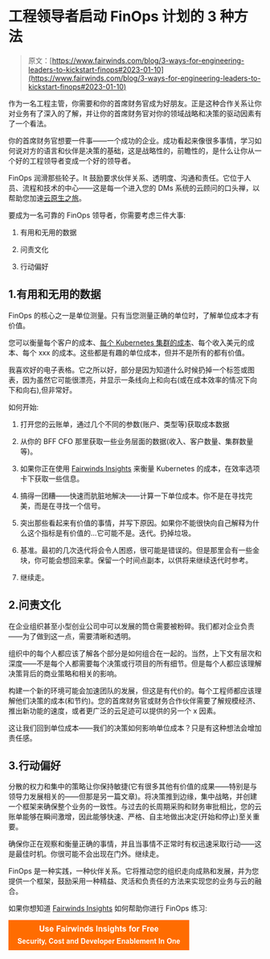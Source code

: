 # 工程领导者启动 FinOps 计划的 3 种方法

> 原文：[https://www.fairwinds.com/blog/3-ways-for-engineering-leaders-to-kickstart-finops#2023-01-10](https://www.fairwinds.com/blog/3-ways-for-engineering-leaders-to-kickstart-finops#2023-01-10)

 作为一名工程主管，你需要和你的首席财务官成为好朋友。正是这种合作关系让你对业务有了深入的了解，并让你的首席财务官对你的领域战略和决策的驱动因素有了一个看法。

你的首席财务官想要一件事——一个成功的企业。成功看起来像很多事情，学习如何说对方的语言和伙伴是决策的基础，这是战略性的，前瞻性的，是什么让你从一个好的工程领导者变成一个好的领导者。

FinOps 润滑那些轮子。It 鼓励要求伙伴关系、透明度、沟通和责任。它位于人员、流程和技术的中心——这是每一个进入您的 DMs 系统的云顾问的口头禅，以帮助您加速[云原生之旅](https://www.fairwinds.com/kubernetes-maturity-model)。

要成为一名可靠的 FinOps 领导者，你需要考虑三件大事:

1.  有用和无用的数据

2.  问责文化

3.  行动偏好

## 1.有用和无用的数据

FinOps 的核心之一是单位测量。只有当您测量正确的单位时，了解单位成本才有价值。

您可以衡量每个客户的成本、[每个 Kubernetes 集群的成本](https://www.fairwinds.com/kubernetes-cost-optimization)、每个收入美元的成本、每个 xxx 的成本。这些都是有趣的单位成本，但并不是所有的都有价值。

我喜欢好的电子表格。它之所以好，部分是因为知道什么时候扔掉一个标签或图表，因为虽然它可能很漂亮，并显示一条线向上和向右(或在成本效率的情况下向下和向右),但非常好。

如何开始:

1.  打开您的云账单，通过几个不同的参数(账户、类型等)获取成本数据

2.  从你的 BFF CFO 那里获取一些业务层面的数据(收入、客户数量、集群数量等)。

3.  如果你正在使用 [Fairwinds Insights](//www.fairwinds.com/insights) 来衡量 Kubernetes 的成本，在效率选项卡下获取一些信息。

4.  搞得一团糟——快速而肮脏地解决——计算一下单位成本。你不是在寻找完美，而是在寻找一个信号。

5.  突出那些看起来有价值的事情，并写下原因。如果你不能很快向自己解释为什么这个指标是有价值的…它可能不是。迭代。扔掉垃圾。

6.  基准。最初的几次迭代将会令人困惑，很可能是错误的。但是那里会有一些金块，你可能会想回来拿。保留一个时间点副本，以供将来继续迭代时参考。

7.  继续走。

## 2.问责文化

在企业组织甚至小型创业公司中可以发展的筒仓需要被粉碎。我们都对企业负责——为了做到这一点，需要清晰和透明。

组织中的每个人都应该了解各个部分是如何组合在一起的。当然，上下文有层次和深度——不是每个人都需要每个决策或行项目的所有细节。但是每个人都应该理解决策背后的商业策略和相关的影响。

构建一个新的环境可能会加速团队的发展，但这是有代价的。每个工程师都应该理解他们决策的成本(和节约)。您的首席财务官或财务合作伙伴需要了解规模经济、推出新功能的速度，或者更广泛的云足迹可以提供的另一个 x 因素。

这让我们回到单位成本——我们的决策如何影响单位成本？只是有这种想法会增加责任感。

## 3.行动偏好

分散的权力和集中的策略让你保持敏捷(它有很多其他有价值的成果——特别是与领导力发展相关的——但那是另一篇文章)。将决策推到边缘，集中战略，并创建一个框架来确保整个业务的一致性。与过去的长周期采购和财务审批相比，您的云账单能够在瞬间激增，因此能够快速、严格、自主地做出决定(开始和停止)至关重要。

确保你正在观察和衡量正确的事情，并且当事情不正常时有权迅速采取行动——这是最佳时机。你很可能不会出现在门外。继续走。

FinOps 是一种实践，一种伙伴关系。它将推动您的组织走向成熟和发展，并为您提供一个框架，鼓励采用一种精益、灵活和负责任的方法来实现您的业务与云的融合。

如果你想知道 [Fairwinds Insights](//www.fairwinds.com/insights) 如何帮助你进行 FinOps 练习:

[![Use Fairwinds Insights for Free Security, Cost and Developer Enablement In One](img/7c86296320eb01b215d8e2755e9c5b9d.png)](https://cta-redirect.hubspot.com/cta/redirect/2184645/34aa4987-a1f9-438a-a145-d7d82d5c479a)